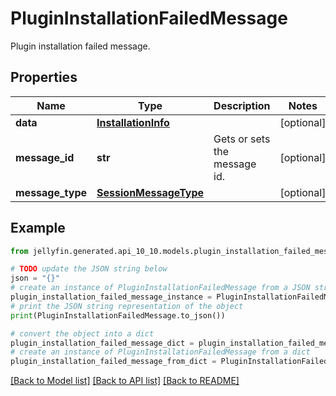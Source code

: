 # PluginInstallationFailedMessage

Plugin installation failed message.

## Properties

Name | Type | Description | Notes
------------ | ------------- | ------------- | -------------
**data** | [**InstallationInfo**](InstallationInfo.md) |  | [optional] 
**message_id** | **str** | Gets or sets the message id. | [optional] 
**message_type** | [**SessionMessageType**](SessionMessageType.md) |  | [optional] 

## Example

```python
from jellyfin.generated.api_10_10.models.plugin_installation_failed_message import PluginInstallationFailedMessage

# TODO update the JSON string below
json = "{}"
# create an instance of PluginInstallationFailedMessage from a JSON string
plugin_installation_failed_message_instance = PluginInstallationFailedMessage.from_json(json)
# print the JSON string representation of the object
print(PluginInstallationFailedMessage.to_json())

# convert the object into a dict
plugin_installation_failed_message_dict = plugin_installation_failed_message_instance.to_dict()
# create an instance of PluginInstallationFailedMessage from a dict
plugin_installation_failed_message_from_dict = PluginInstallationFailedMessage.from_dict(plugin_installation_failed_message_dict)
```
[[Back to Model list]](README.md#documentation-for-models) [[Back to API list]](README.md#documentation-for-api-endpoints) [[Back to README]](README.md)



